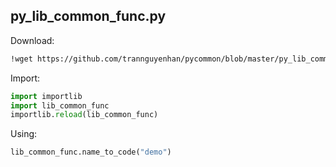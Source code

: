 ## py_lib_common_func.py

Download:

```bash
!wget https://github.com/trannguyenhan/pycommon/blob/master/py_lib_common_func.py -O lib_common_func.py
```
Import:

```python
import importlib
import lib_common_func
importlib.reload(lib_common_func)
```
Using:

```python
lib_common_func.name_to_code("demo")
```
